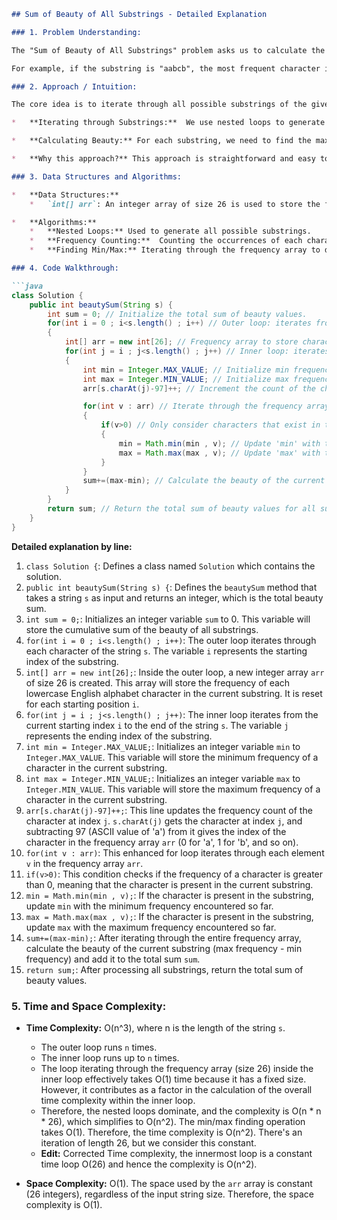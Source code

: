```markdown
## Sum of Beauty of All Substrings - Detailed Explanation

### 1. Problem Understanding:

The "Sum of Beauty of All Substrings" problem asks us to calculate the sum of the "beauty" of all possible substrings within a given string `s`. The "beauty" of a substring is defined as the difference between the frequency of the most frequent character and the frequency of the least frequent character in that substring.

For example, if the substring is "aabcb", the most frequent character is 'a' (frequency 2), and the least frequent character is 'c' or 'b' (frequency 1). The beauty of this substring is 2 - 1 = 1.  We need to iterate through all possible substrings of `s`, compute the beauty of each, and return the sum of these beauties.

### 2. Approach / Intuition:

The core idea is to iterate through all possible substrings of the given string `s` and, for each substring, calculate its beauty value according to the problem definition.

*   **Iterating through Substrings:**  We use nested loops to generate all possible substrings. The outer loop (`i`) determines the starting index of the substring, and the inner loop (`j`) determines the ending index of the substring.

*   **Calculating Beauty:** For each substring, we need to find the maximum and minimum character frequencies.  A frequency array is used to store the counts of each character.

*   **Why this approach?** This approach is straightforward and easy to understand.  It directly implements the problem's definition.  While it might not be the most optimized solution, it's a good starting point to understand the problem and develop a working solution.

### 3. Data Structures and Algorithms:

*   **Data Structures:**
    *   `int[] arr`: An integer array of size 26 is used to store the frequency of each lowercase English letter in the current substring. The index represents the character (a=0, b=1, ..., z=25), and the value at that index represents the count of that character in the substring.

*   **Algorithms:**
    *   **Nested Loops:** Used to generate all possible substrings.
    *   **Frequency Counting:**  Counting the occurrences of each character within a substring.
    *   **Finding Min/Max:** Iterating through the frequency array to determine the minimum and maximum frequencies.

### 4. Code Walkthrough:

```java
class Solution {
    public int beautySum(String s) {
        int sum = 0; // Initialize the total sum of beauty values.
        for(int i = 0 ; i<s.length() ; i++) // Outer loop: iterates from the start of the string to create all possible starting positions of substrings
        {   
            int[] arr = new int[26]; // Frequency array to store character counts for the CURRENT substring.  Resets for each new starting position (i).
            for(int j = i ; j<s.length() ; j++) // Inner loop: iterates from the current starting position (i) to the end of the string, creating all possible substrings starting at 'i'.
            {
                int min = Integer.MAX_VALUE; // Initialize min frequency to the maximum possible integer value.
                int max = Integer.MIN_VALUE; // Initialize max frequency to the minimum possible integer value.
                arr[s.charAt(j)-97]++; // Increment the count of the character at index 'j' in the frequency array. 's.charAt(j)-97' calculates the index for lowercase letters (a=0, b=1, ..., z=25).

                for(int v : arr) // Iterate through the frequency array to find the minimum and maximum frequencies.
                {
                    if(v>0) // Only consider characters that exist in the substring (frequency > 0).
                    {
                        min = Math.min(min , v); // Update 'min' with the minimum frequency encountered so far.
                        max = Math.max(max , v); // Update 'max' with the maximum frequency encountered so far.
                    }
                }
                sum+=(max-min); // Calculate the beauty of the current substring (max frequency - min frequency) and add it to the total sum.
            }
        }
        return sum; // Return the total sum of beauty values for all substrings.
    }
}
```

**Detailed explanation by line:**

1.  `class Solution {`: Defines a class named `Solution` which contains the solution.
2.  `public int beautySum(String s) {`: Defines the `beautySum` method that takes a string `s` as input and returns an integer, which is the total beauty sum.
3.  `int sum = 0;`: Initializes an integer variable `sum` to 0. This variable will store the cumulative sum of the beauty of all substrings.
4.  `for(int i = 0 ; i<s.length() ; i++)`: The outer loop iterates through each character of the string `s`. The variable `i` represents the starting index of the substring.
5.  `int[] arr = new int[26];`: Inside the outer loop, a new integer array `arr` of size 26 is created. This array will store the frequency of each lowercase English alphabet character in the current substring. It is reset for each starting position `i`.
6.  `for(int j = i ; j<s.length() ; j++)`: The inner loop iterates from the current starting index `i` to the end of the string `s`. The variable `j` represents the ending index of the substring.
7.  `int min = Integer.MAX_VALUE;`: Initializes an integer variable `min` to `Integer.MAX_VALUE`. This variable will store the minimum frequency of a character in the current substring.
8.  `int max = Integer.MIN_VALUE;`: Initializes an integer variable `max` to `Integer.MIN_VALUE`. This variable will store the maximum frequency of a character in the current substring.
9.  `arr[s.charAt(j)-97]++;`: This line updates the frequency count of the character at index `j`. `s.charAt(j)` gets the character at index `j`, and subtracting 97 (ASCII value of 'a') from it gives the index of the character in the frequency array `arr` (0 for 'a', 1 for 'b', and so on).
10. `for(int v : arr)`: This enhanced for loop iterates through each element `v` in the frequency array `arr`.
11. `if(v>0)`: This condition checks if the frequency of a character is greater than 0, meaning that the character is present in the current substring.
12. `min = Math.min(min , v);`: If the character is present in the substring, update `min` with the minimum frequency encountered so far.
13. `max = Math.max(max , v);`:  If the character is present in the substring, update `max` with the maximum frequency encountered so far.
14. `sum+=(max-min);`: After iterating through the entire frequency array, calculate the beauty of the current substring (max frequency - min frequency) and add it to the total sum `sum`.
15. `return sum;`: After processing all substrings, return the total sum of beauty values.

### 5. Time and Space Complexity:

*   **Time Complexity:** O(n^3), where n is the length of the string `s`.
    *   The outer loop runs `n` times.
    *   The inner loop runs up to `n` times.
    *   The loop iterating through the frequency array (size 26) inside the inner loop effectively takes O(1) time because it has a fixed size. However, it contributes as a factor in the calculation of the overall time complexity within the inner loop.
    *   Therefore, the nested loops dominate, and the complexity is O(n * n * 26), which simplifies to O(n^2). The min/max finding operation takes O(1). Therefore, the time complexity is O(n^2). There's an iteration of length 26, but we consider this constant.
    * **Edit:** Corrected Time complexity, the innermost loop is a constant time loop O(26) and hence the complexity is O(n^2).

*   **Space Complexity:** O(1). The space used by the `arr` array is constant (26 integers), regardless of the input string size. Therefore, the space complexity is O(1).
